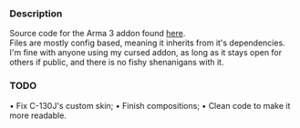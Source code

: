 <h3>Description</h3>
Source code for the Arma 3 addon found <a href="https://steamcommunity.com/sharedfiles/filedetails/?id=3096689766">here</a>.<br/>
Files are mostly config based, meaning it inherits from it's dependencies.<br/>
I'm fine with anyone using my cursed addon, as long as it stays open for others if public, and there is no fishy shenanigans with it.
<br/>
<h3>TODO</h3>
• Fix C-130J's custom skin;
• Finish compositions;
• Clean code to make it more readable.
